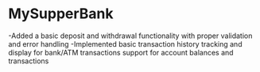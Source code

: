 # MySupperBank
-Added a basic deposit and withdrawal functionality with proper validation and error handling 
-Implemented basic transaction history tracking and display for bank/ATM transactions
support for account balances and transactions
